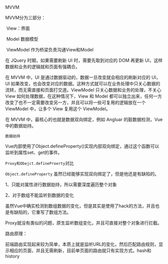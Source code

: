 MVVM

MVVM分为三部分：

​	View：界面 

​    Model  数据模型

​	ViewModel  作为桥梁负责沟通View和Model

在 JQuery 时期，如果需要刷新 UI 时，需要先取到对应的 DOM 再更新 UI，这样数据和业务的逻辑就和页面有强耦合。

在 MVVM 中，UI 是通过数据驱动的，数据一旦改变就会相应的刷新对应的 UI，UI 如果改变，也会改变对应的数据。这种方式就可以在业务处理中只关心数据的流转，而无需直接和页面打交道。ViewModel 只关心数据和业务的处理，不关心 View 如何处理数据，在这种情况下，View 和 Model 都可以独立出来，任何一方改变了也不一定需要改变另一方，并且可以将一些可复用的逻辑放在一个 ViewModel 中，让多个 View 复用这个 ViewModel。

在 MVVM 中，最核心的也就是数据双向绑定，例如 Angluar 的脏数据检测，Vue 中的数据劫持。



`数据劫持`

Vue内部使用了Object.defineProperty()实现内部双向绑定，通过这个函数可以监听到属性set、get的事件。

`Proxy和Obejct.defineProerty`对比

`Object.defineProperty` 虽然已经能够实现双向绑定了，但是他还是有缺陷的。

1、只能对属性进行数据劫持，所以需要深度遍历整个对象

2、对于数组不能监听到数据的变化

虽然Vue中确实检测到数组数据的变化，但是其实是使用了hack的方法，并且也是有缺陷的，它重写了数组方法。

Proxy就没有类似的问题，原生监听数组变化，并且可直接对整个对象进行拦截。

路由原理：

前端路由实现起来较为简单，本质上就是监听URL的变化，然后匹配路由规则，显示相应的页面，并且无需刷新，目前单页面的路由就只有实现方式。hash和history